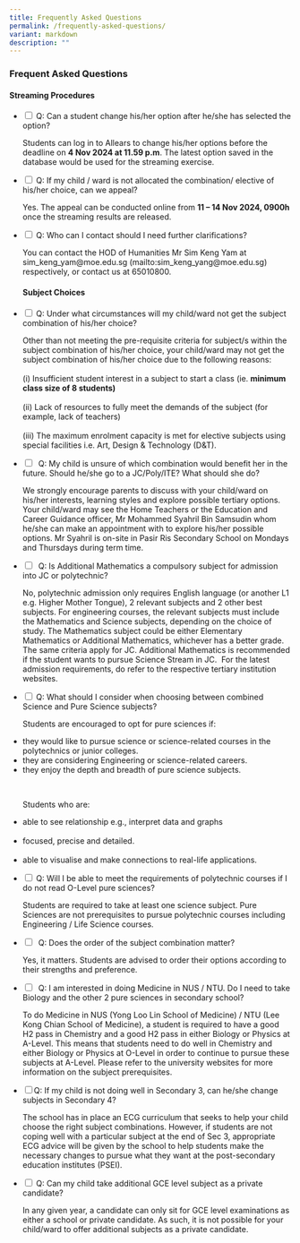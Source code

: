 ```yaml
---
title: Frequently Asked Questions
permalink: /frequently-asked-questions/
variant: markdown
description: ""
---
```

### Frequent Asked Questions

<h4>Streaming Procedures</h4>	

<ul class="jekyllcodex_accordion">

<li><input type="checkbox" id="accordion1">  
<label for="accordion1">Q: Can a student change his/her option after he/she has selected the option?</label><div>
<p>Students can log in to Allears to change his/her options before the deadline on <b>4 Nov 2024 at 11.59 p.m</b>. The latest option saved in the database would be used for the streaming exercise.</p></div></li>
	
<li><input type="checkbox" id="accordion2">  
<label for="accordion2">Q: If my child / ward is not allocated the combination/ elective of his/her choice, can we appeal?</label><div><p>Yes. The appeal can be conducted online from <b>11 – 14 Nov 2024, 0900h</b> once the streaming results are released.
	</p></div></li>
	
<li><input type="checkbox" id="accordion3">  
<label for="accordion3">Q: Who can I contact should I need further clarifications?</label><div><p>You can contact the HOD of Humanities Mr Sim Keng Yam at sim_keng_yam@moe.edu.sg (mailto:sim_keng_yang@moe.edu.sg) respectively, or contact us at 65010800.
	</p></div></li>
	
<h4>Subject Choices</h4>	
	
<li><input type="checkbox" id="accordion4">  
<label for="accordion4">Q: Under what circumstances will my child/ward not get the subject combination of his/her choice?</label><div><p>Other than not meeting the pre-requisite criteria for subject/s within the subject combination of his/her choice, your child/ward may not get the subject combination of his/her choice due to the following reasons:<br><br>(i) Insufficient student interest in a subject to start a class (ie. <b>minimum class size of 8 students)</b><br><br>(ii) Lack of resources to fully meet the demands of the subject (for example, lack of teachers)<br><br>(iii) The maximum enrolment capacity is met for elective subjects using special facilities i.e. Art, Design &amp; Technology (D&amp;T).
</p></div></li>

<li><input type="checkbox" id="accordion5">&nbsp;
<label for="accordion5">Q: My child is unsure of which combination would benefit her in the future. Should he/she go to a JC/Poly/ITE? What should she do?</label><div><p>We strongly encourage parents to discuss with your child/ward on his/her interests, learning styles and explore possible tertiary options. Your child/ward may see the Home Teachers or the Education and Career Guidance officer, Mr Mohammed Syahril Bin Samsudin whom he/she can make an appointment with to explore his/her possible options. Mr Syahril is on-site in Pasir Ris Secondary School on Mondays and Thursdays during term time.
</p></div></li>	

<li><input type="checkbox" id="accordion6">&nbsp;
<label for="accordion6">Q: Is Additional Mathematics a compulsory subject for admission into JC or polytechnic?</label>
<div><p>No, polytechnic admission only requires English language (or another L1 e.g. Higher Mother Tongue), 2 relevant subjects and 2 other best subjects. For engineering courses, the relevant subjects must include the Mathematics and Science subjects, depending on the choice of study. The Mathematics subject could be either Elementary Mathematics or Additional Mathematics, whichever has a better grade. The same criteria apply for JC. Additional Mathematics is recommended if the student wants to pursue Science Stream in JC.&nbsp; For the latest admission requirements, do refer to the respective tertiary institution websites.</p></div></li>

<li><input type="checkbox" id="accordion7">
<label for="accordion7">Q: What should I consider when choosing between combined Science and Pure Science subjects?</label><div><p>Students are encouraged to opt for pure sciences if: </p></div></li><li>they would like to pursue science or science-related courses in the polytechnics or junior colleges.</li><li>they are considering Engineering or science-related careers.</li><li>they enjoy the depth and breadth of pure science subjects.</li><p></p><br><p>Students who are:<br></p><li>able to see relationship e.g., interpret data and graphs</li><br><li>focused, precise and detailed.</li><br><li>able to visualise and make connections to real-life applications.</li><p></p>

<li><input type="checkbox" id="accordion8">
<label for="accordion8">Q: Will I be able to meet the requirements of polytechnic courses if I do not read O-Level pure sciences?</label><div><p>Students are required to take at least one science subject. Pure Sciences are not prerequisites to pursue polytechnic courses including Engineering / Life Science courses.</p></div></li>

<li><input type="checkbox" id="accordion9">&nbsp;
<label for="accordion9">Q: Does the order of the subject combination matter?</label><div><p>Yes, it matters. Students are advised to order their options according to their strengths and preference.</p></div></li>

<li><input type="checkbox" id="accordion10">&nbsp;
<label for="accordion10">Q: I am interested in doing Medicine in NUS / NTU. Do I need to take Biology and the other 2 pure sciences in secondary school?</label><div><p>To do Medicine in NUS (Yong Loo Lin School of Medicine) / NTU (Lee Kong Chian School of Medicine), a student is required to have a good H2 pass in Chemistry and a good H2 pass in either Biology or Physics at A-Level. This means that students need to do well in Chemistry and either Biology or Physics at O-Level in order to continue to pursue these subjects at A-Level. Please refer to the university websites for more information on the subject prerequisites.</p></div></li>

<li><input type="checkbox" id="accordion11"><label for="accordion11">Q: If my child is not doing well in Secondary 3, can he/she change subjects in Secondary 4?</label><div><p>The school has in place an ECG curriculum that seeks to help your child choose the right subject combinations. However, if students are not coping well with a particular subject at the end of Sec 3, appropriate ECG advice will be given by the school to help students make the necessary changes to pursue what they want at the post-secondary education institutes (PSEI).</p></div></li>

<li><input type="checkbox" id="accordion12">
<label for="accordion12">Q: Can my child take additional GCE level subject as a private candidate?</label><div><p>In any given year, a candidate can only sit for GCE level examinations as either a school or private candidate. As such, it is not possible for your child/ward to offer additional subjects as a private candidate.</p></div></li>
	
</ul>